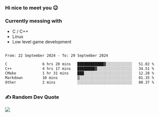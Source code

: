 ### Hi nice to meet you 😉 

### Currently messing with

  - C / C++
  - Linux
  - Low level game development

 ##
 
<!--START_SECTION:waka-->

```txt
From: 22 September 2024 - To: 29 September 2024

C                6 hrs 20 mins   ████████████▓░░░░░░░░░░░░   51.02 %
C++              4 hrs 17 mins   ████████▓░░░░░░░░░░░░░░░░   34.51 %
CMake            1 hr 31 mins    ███░░░░░░░░░░░░░░░░░░░░░░   12.28 %
Markdown         10 mins         ▒░░░░░░░░░░░░░░░░░░░░░░░░   01.35 %
Other            2 mins          ░░░░░░░░░░░░░░░░░░░░░░░░░   00.37 %
```

<!--END_SECTION:waka-->

##

### ✍️ Random Dev Quote
![](https://quotes-github-readme.vercel.app/api?type=horizontal&theme=dark)

##
